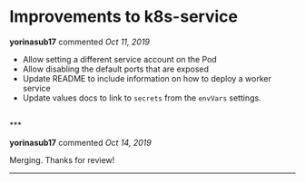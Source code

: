 # Improvements to k8s-service

**yorinasub17** commented *Oct 11, 2019*

- Allow setting a different service account on the Pod
- Allow disabling the default ports that are exposed
- Update README to include information on how to deploy a worker service
- Update values docs to link to `secrets` from the `envVars` settings.

<br />
***


**yorinasub17** commented *Oct 14, 2019*

Merging. Thanks for review!
***

